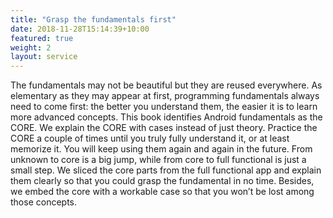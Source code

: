 ```yaml
---
title: "Grasp the fundamentals first"
date: 2018-11-28T15:14:39+10:00
featured: true
weight: 2
layout: service
---
```


The fundamentals may not be beautiful but they are reused everywhere. As elementary as they may appear at first, programming fundamentals always need to come first: the better you understand them, the easier it is to learn more advanced concepts. 
This book identifies Android fundamentals as the CORE. We explain the CORE with cases instead of just theory. Practice the CORE a couple of times until you truly fully understand it, or at least memorize it. You will keep using them again and again in the future. 
From unknown to core is a big jump, while from core to full functional is just a small step. We sliced the core parts from the full functional app and explain them clearly so that you could grasp the fundamental in no time. Besides, we embed the core with a workable case so that you won’t be lost among those concepts. 